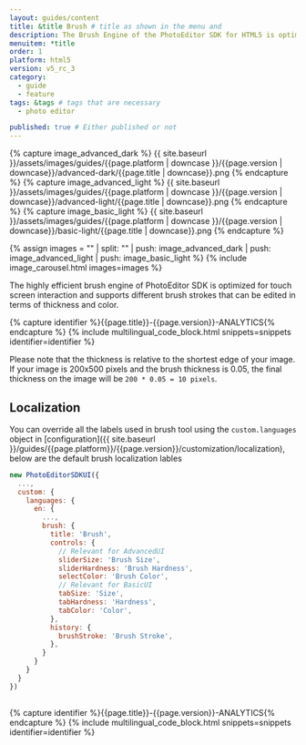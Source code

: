 ```yaml
---
layout: guides/content
title: &title Brush # title as shown in the menu and
description: The Brush Engine of the PhotoEditor SDK for HTML5 is optimized for touch screen interaction and supports various brush strokes, thicknesses, and colors.
menuitem: *title
order: 1
platform: html5
version: v5_rc_3
category:
  - guide
  - feature
tags: &tags # tags that are necessary
  - photo editor

published: true # Either published or not
---
```

<!-- ![{{page.title}} tool]({{ site.baseurl }}/assets/images/guides/{{page.platform | downcase }}/{{page.version | downcase}}/{{page.title | downcase}}.jpg){: .center-image style="padding: 20px; max-height: 400px;"} -->

{% capture image_advanced_dark %}
{{ site.baseurl }}/assets/images/guides/{{page.platform | downcase }}/{{page.version | downcase}}/advanced-dark/{{page.title | downcase}}.png
{% endcapture %}
{% capture image_advanced_light %}
{{ site.baseurl }}/assets/images/guides/{{page.platform | downcase }}/{{page.version | downcase}}/advanced-light/{{page.title | downcase}}.png
{% endcapture %}
{% capture image_basic_light %}
{{ site.baseurl }}/assets/images/guides/{{page.platform | downcase }}/{{page.version | downcase}}/basic-light/{{page.title | downcase}}.png
{% endcapture %}

{% assign images = "" | split: "" | push: image_advanced_dark | push: image_advanced_light | push: image_basic_light %}
{% include image_carousel.html images=images %}

The highly efficient brush engine of PhotoEditor SDK is optimized for touch screen interaction and supports different brush strokes that can be edited in terms of thickness and color.


{% capture identifier %}{{page.title}}-{{page.version}}-ANALYTICS{% endcapture %}
{% include multilingual_code_block.html snippets=snippets identifier=identifier %}

Please note that the thickness is relative to the shortest edge of your image. If your image is 200x500 pixels and the brush thickness is 0.05, the final thickness on the image will be
`200 * 0.05 = 10 pixels`.

## Localization


You can override all the labels used in brush tool using the `custom.languages` object in [configuration]({{ site.baseurl }}/guides/{{page.platform}}/{{page.version}}/customization/localization), below are the default brush localization lables

```js
new PhotoEditorSDKUI({
  ...,
  custom: {
    languages: {
      en: {
        ...,
        brush: {
          title: 'Brush',
          controls: {
            // Relevant for AdvancedUI
            sliderSize: 'Brush Size',
            sliderHardness: 'Brush Hardness',
            selectColor: 'Brush Color',
            // Relevant for BasicUI
            tabSize: 'Size',
            tabHardness: 'Hardness',
            tabColor: 'Color',
          },
          history: {
            brushStroke: 'Brush Stroke',
          },
        }
      }
    }
  }
})
  
```

{% capture identifier %}{{page.title}}-{{page.version}}-ANALYTICS{% endcapture %}
{% include multilingual_code_block.html snippets=snippets identifier=identifier %}